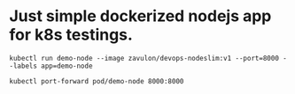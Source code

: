 # Just simple dockerized nodejs app for **k8s** testings.

```
kubectl run demo-node --image zavulon/devops-nodeslim:v1 --port=8000 --labels app=demo-node
```

```
kubectl port-forward pod/demo-node 8000:8000
```
